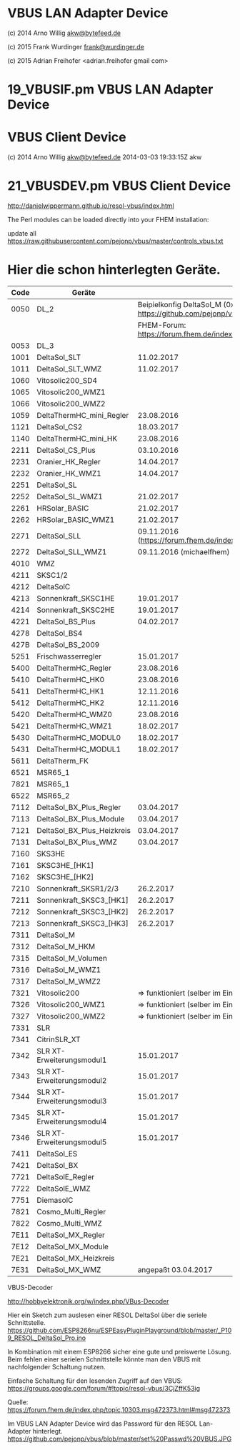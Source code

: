 # VBUS LAN Adapter Device

 (c) 2014 Arno Willig <akw@bytefeed.de>
 
 (c) 2015 Frank Wurdinger <frank@wurdinger.de>
 
 (c) 2015 Adrian Freihofer <adrian.freihofer gmail com>

# 19_VBUSIF.pm    VBUS LAN Adapter Device


# VBUS Client Device

 (c) 2014 Arno Willig <akw@bytefeed.de>  2014-03-03 19:33:15Z akw 

# 21_VBUSDEV.pm   VBUS Client Device 


http://danielwippermann.github.io/resol-vbus/index.html



The Perl modules can be loaded directly into your FHEM installation:

 update all https://raw.githubusercontent.com/pejonp/vbus/master/controls_vbus.txt



Hier die schon hinterlegten Geräte. 
======

|Code | Geräte|Bemerkung|
| ------------- | ----------- | ----------- |
|0050 |  DL_2 | Beipielkonfig DeltaSol_M (0x7311): https://github.com/pejonp/vbus/blob/master/dl2_httpmod_fhem.cfg 
|     |       | FHEM-Forum: https://forum.fhem.de/index.php/topic,10303.msg347411.html#msg347411
|0053 |  DL_3 |
|1001|DeltaSol_SLT| 11.02.2017
|1011|DeltaSol_SLT_WMZ| 11.02.2017
|1060|Vitosolic200_SD4|
|1065|Vitosolic200_WMZ1|
|1066|Vitosolic200_WMZ2|
|1059|DeltaThermHC_mini_Regler| 23.08.2016
|1121|DeltaSol_CS2| 18.03.2017
|1140|DeltaThermHC_mini_HK| 23.08.2016
|2211|DeltaSol_CS_Plus| 03.10.2016
|2231|Oranier_HK_Regler| 14.04.2017
|2232|Oranier_HK_WMZ1| 14.04.2017
|2251|DeltaSol_SL|
|2252|DeltaSol_SL_WMZ1| 21.02.2017
|2261|HRSolar_BASIC| 21.02.2017
|2262|HRSolar_BASIC_WMZ1| 21.02.2017
|2271|DeltaSol_SLL|09.11.2016 (https://forum.fhem.de/index.php/topic,10303.msg518538.html#msg518538)
|2272|DeltaSol_SLL_WMZ1|09.11.2016 (michaelfhem)
|4010|WMZ|
|4211|SKSC1/2|
|4212|DeltaSolC|
|4213|Sonnenkraft_SKSC1HE|19.01.2017
|4214|Sonnenkraft_SKSC2HE|19.01.2017
|4221|DeltaSol_BS_Plus|04.02.2017
|4278|DeltaSol_BS4|
|427B|DeltaSol_BS_2009|
|5251|Frischwasserregler| 15.01.2017
|5400|DeltaThermHC_Regler| 23.08.2016
|5410|DeltaThermHC_HK0| 23.08.2016
|5411|DeltaThermHC_HK1| 12.11.2016
|5412|DeltaThermHC_HK2| 12.11.2016
|5420|DeltaThermHC_WMZ0| 23.08.2016
|5421|DeltaThermHC_WMZ1| 18.02.2017
|5430|DeltaThermHC_MODUL0| 18.02.2017
|5431|DeltaThermHC_MODUL1| 18.02.2017
|5611|DeltaTherm_FK|
|6521|MSR65_1|
|7821|MSR65_1|
|6522|MSR65_2|
|7112|DeltaSol_BX_Plus_Regler| 03.04.2017
|7113|DeltaSol_BX_Plus_Module| 03.04.2017
|7121|DeltaSol_BX_Plus_Heizkreis| 03.04.2017
|7131|DeltaSol_BX_Plus_WMZ| 03.04.2017
|7160|SKS3HE|
|7161|SKSC3HE_[HK1]|
|7162|SKSC3HE_[HK2]|
|7210|Sonnenkraft_SKSR1/2/3|26.2.2017
|7211|Sonnenkraft_SKSC3_[HK1]|26.2.2017
|7212|Sonnenkraft_SKSC3_[HK2]|26.2.2017
|7213|Sonnenkraft_SKSC3_[HK3]|26.2.2017
|7311|DeltaSol_M|
|7312|DeltaSol_M_HKM|
|7315|DeltaSol_M_Volumen|
|7316|DeltaSol_M_WMZ1|
|7317|DeltaSol_M_WMZ2|
|7321|Vitosolic200|  => funktioniert (selber im Einsatz)
|7326|Vitosolic200_WMZ1|  => funktioniert (selber im Einsatz)
|7327|Vitosolic200_WMZ2|  => funktioniert (selber im Einsatz)
|7331|SLR|
|7341|CitrinSLR_XT|
|7342|SLR XT-Erweiterungsmodul1| 15.01.2017
|7343|SLR XT-Erweiterungsmodul2| 15.01.2017
|7344|SLR XT-Erweiterungsmodul3| 15.01.2017
|7345|SLR XT-Erweiterungsmodul4| 15.01.2017
|7346|SLR XT-Erweiterungsmodul5| 15.01.2017
|7411|DeltaSol_ES|
|7421|DeltaSol_BX|
|7721|DeltaSolE_Regler|
|7722|DeltaSolE_WMZ|
|7751|DiemasolC|
|7821|Cosmo_Multi_Regler|
|7822|Cosmo_Multi_WMZ|
|7E11|DeltaSol_MX_Regler|
|7E12|DeltaSol_MX_Module|
|7E21|DeltaSol_MX_Heizkreis|
|7E31|DeltaSol_MX_WMZ| angepaßt 03.04.2017


VBUS-Decoder

http://hobbyelektronik.org/w/index.php/VBus-Decoder

Hier ein Sketch zum auslesen einer RESOL DeltaSol über die seriele Schnittstelle.
https://github.com/ESP8266nu/ESPEasyPluginPlayground/blob/master/_P109_RESOL_DeltaSol_Pro.ino

In Kombination mit einem ESP8266 sicher eine gute und preiswerte Lösung. Beim fehlen einer serielen Schnittstelle könnte man den VBUS mit nachfolgender Schaltung nutzen. 

Einfache Schaltung für den lesenden Zugriff auf den VBUS: https://groups.google.com/forum/#!topic/resol-vbus/3CjZffK53ig

Quelle: https://forum.fhem.de/index.php/topic,10303.msg472373.html#msg472373

Im VBUS LAN Adapter Device wird das Password für den RESOL Lan-Adapter hinterlegt.
https://github.com/pejonp/vbus/blob/master/set%20Passwd%20VBUS.JPG

